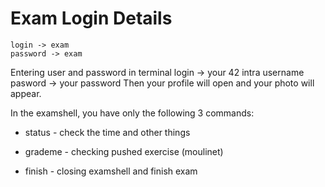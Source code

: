 # Exam Login Details
    login -> exam
    password -> exam
Entering user and password in terminal
    login -> your 42 intra username
    pasword -> your password
Then your profile will open and your photo will appear.

In the  examshell, you have only the following 3 commands:

- status - check the time and other things

- grademe - checking pushed exercise (moulinet)

- finish - closing examshell and finish exam
